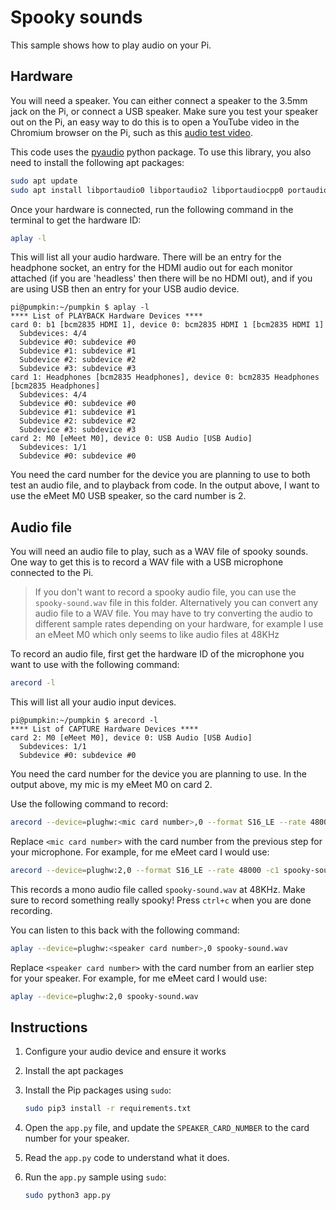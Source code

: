 # Spooky sounds

This sample shows how to play audio on your Pi.

## Hardware

You will need a speaker. You can either connect a speaker to the 3.5mm jack on the Pi, or connect a USB speaker. Make sure you test your speaker out on the Pi, an easy way to do this is to open a YouTube video in the Chromium browser on the Pi, such as this [audio test video](https://youtu.be/dQw4w9WgXcQ).

This code uses the [pyaudio](https://pypi.org/project/PyAudio/) python package. To use this library, you also need to install the following apt packages:

```sh
sudo apt update
sudo apt install libportaudio0 libportaudio2 libportaudiocpp0 portaudio19-dev libasound2-plugins --yes 
```

Once your hardware is connected, run the following command in the terminal to get the hardware ID:

```sh
aplay -l
```

This will list all your audio hardware. There will be an entry for the headphone socket, an entry for the HDMI audio out for each monitor attached (if you are 'headless' then there will be no HDMI out), and if you are using USB then an entry for your USB audio device.

```output
pi@pumpkin:~/pumpkin $ aplay -l
**** List of PLAYBACK Hardware Devices ****
card 0: b1 [bcm2835 HDMI 1], device 0: bcm2835 HDMI 1 [bcm2835 HDMI 1]
  Subdevices: 4/4
  Subdevice #0: subdevice #0
  Subdevice #1: subdevice #1
  Subdevice #2: subdevice #2
  Subdevice #3: subdevice #3
card 1: Headphones [bcm2835 Headphones], device 0: bcm2835 Headphones [bcm2835 Headphones]
  Subdevices: 4/4
  Subdevice #0: subdevice #0
  Subdevice #1: subdevice #1
  Subdevice #2: subdevice #2
  Subdevice #3: subdevice #3
card 2: M0 [eMeet M0], device 0: USB Audio [USB Audio]
  Subdevices: 1/1
  Subdevice #0: subdevice #0
```

You need the card number for the device you are planning to use to both test an audio file, and to playback from code. In the output above, I want to use the eMeet M0 USB speaker, so the card number is 2.

## Audio file

You will need an audio file to play, such as a WAV file of spooky sounds. One way to get this is to record a WAV file with a USB microphone connected to the Pi.

> If you don't want to record a spooky audio file, you can use the `spooky-sound.wav` file in this folder. Alternatively you can convert any audio file to a WAV file. You may have to try converting the audio to different sample rates depending on your hardware, for example I use an eMeet M0 which only seems to like audio files at 48KHz

To record an audio file, first get the hardware ID of the microphone you want to use with the following command:

```sh
arecord -l
```

This will list all your audio input devices.

```output
pi@pumpkin:~/pumpkin $ arecord -l
**** List of CAPTURE Hardware Devices ****
card 2: M0 [eMeet M0], device 0: USB Audio [USB Audio]
  Subdevices: 1/1
  Subdevice #0: subdevice #0
```

You need the card number for the device you are planning to use. In the output above, my mic is my eMeet M0 on card 2.

Use the following command to record:

```sh
arecord --device=plughw:<mic card number>,0 --format S16_LE --rate 48000 -c1 spooky-sound.wav
```

Replace `<mic card number>` with the card number from the previous step for your microphone. For example, for me eMeet card I would use:

```sh
arecord --device=plughw:2,0 --format S16_LE --rate 48000 -c1 spooky-sound.wav
```

This records a mono audio file called `spooky-sound.wav` at 48KHz. Make sure to record something really spooky! Press `ctrl+c` when you are done recording.

You can listen to this back with the following command:

```sh
aplay --device=plughw:<speaker card number>,0 spooky-sound.wav
```

Replace `<speaker card number>` with the card number from an earlier step for your speaker. For example, for me eMeet card I would use:

```sh
aplay --device=plughw:2,0 spooky-sound.wav
```

## Instructions

1. Configure your audio device and ensure it works

1. Install the apt packages

1. Install the Pip packages using `sudo`:

    ```sh
    sudo pip3 install -r requirements.txt
    ```

1. Open the `app.py` file, and update the `SPEAKER_CARD_NUMBER` to the card number for your speaker.

1. Read the `app.py` code to understand what it does.

1. Run the `app.py` sample using `sudo`:

    ```sh
    sudo python3 app.py
    ```
